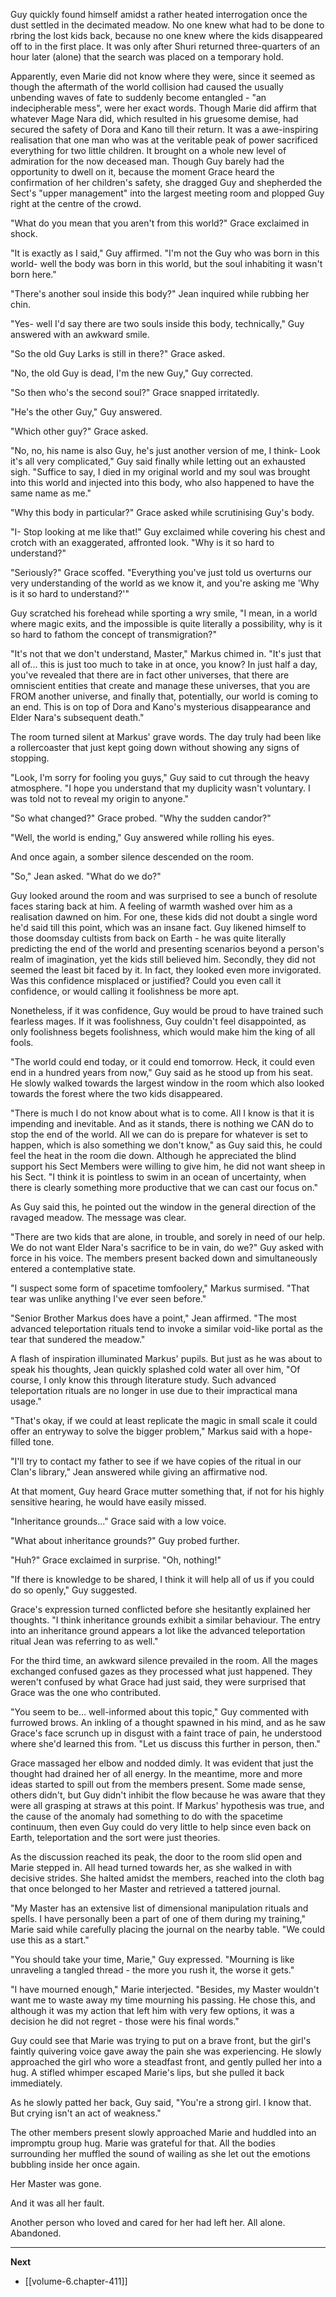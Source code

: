 
Guy quickly found himself amidst a rather heated interrogation once the dust settled in the decimated meadow. No one knew what had to be done to rbring the lost kids back, because no one knew where the kids disappeared off to in the first place. It was only after Shuri returned three-quarters of an hour later (alone) that the search was placed on a temporary hold.

Apparently, even Marie did not know where they were, since it seemed as though the aftermath of the world collision had caused the usually unbending waves of fate to suddenly become entangled - "an indecipherable mess", were her exact words. Though Marie did affirm that whatever Mage Nara did, which resulted in his gruesome demise, had secured the safety of Dora and Kano till their return. It was a awe-inspiring realisation that one man who was at the veritable peak of power sacrificed everything for two little children. It brought on a whole new level of admiration for the now deceased man. Though Guy barely had the opportunity to dwell on it, because the moment Grace heard the confirmation of her children's safety, she dragged Guy and shepherded the Sect's "upper management" into the largest meeting room and plopped Guy right at the centre of the crowd.

"What do you mean that you aren't from this world?" Grace exclaimed in shock.

"It is exactly as I said," Guy affirmed. "I'm not the Guy who was born in this world- well the body was born in this world, but the soul inhabiting it wasn't born here."

"There's another soul inside this body?" Jean inquired while rubbing her chin.

"Yes- well I'd say there are two souls inside this body, technically," Guy answered with an awkward smile.

"So the old Guy Larks is still in there?" Grace asked.

"No, the old Guy is dead, I'm the new Guy," Guy corrected.

"So then who's the second soul?" Grace snapped irritatedly.

"He's the other Guy," Guy answered.

"Which other guy?" Grace asked.

"No, no, his name is also Guy, he's just another version of me, I think- Look it's all very complicated," Guy said finally while letting out an exhausted sigh. "Suffice to say, I died in my original world and my soul was brought into this world and injected into this body, who also happened to have the same name as me."

"Why this body in particular?" Grace asked while scrutinising Guy's body.

"I- Stop looking at me like that!" Guy exclaimed while covering his chest and crotch with an exaggerated, affronted look. "Why is it so hard to understand?"

"Seriously?" Grace scoffed. "Everything you've just told us overturns our very understanding of the world as we know it, and you're asking me 'Why is it so hard to understand?'"

Guy scratched his forehead while sporting a wry smile, "I mean, in a world where magic exits, and the impossible is quite literally a possibility, why is it so hard to fathom the concept of transmigration?"

"It's not that we don't understand, Master," Markus chimed in. "It's just that all of... this is just too much to take in at once, you know? In just half a day, you've revealed that there are in fact other universes, that there are omniscient entities that create and manage these universes, that you are FROM another universe, and finally that, potentially, our world is coming to an end. This is on top of Dora and Kano's mysterious disappearance and Elder Nara's subsequent death."

The room turned silent at Markus' grave words. The day truly had been like a rollercoaster that just kept going down without showing any signs of stopping.

"Look, I'm sorry for fooling you guys," Guy said to cut through the heavy atmosphere. "I hope you understand that my duplicity wasn't voluntary. I was told not to reveal my origin to anyone."

"So what changed?" Grace probed. "Why the sudden candor?"

"Well, the world is ending," Guy answered while rolling his eyes.

And once again, a somber silence descended on the room.

"So," Jean asked. "What do we do?"

Guy looked around the room and was surprised to see a bunch of resolute faces staring back at him. A feeling of warmth washed over him as a realisation dawned on him. For one, these kids did not doubt a single word he'd said till this point, which was an insane fact. Guy likened himself to those doomsday cultists from back on Earth - he was quite literally predicting the end of the world and presenting scenarios beyond a person's realm of imagination, yet the kids still believed him. Secondly, they did not seemed the least bit faced by it. In fact, they looked even more invigorated. Was this confidence misplaced or justified? Could you even call it confidence, or would calling it foolishness be more apt.

Nonetheless, if it was confidence, Guy would be proud to have trained such fearless mages. If it was foolishness, Guy couldn't feel disappointed, as only foolishness begets foolishness, which would make him the king of all fools.

"The world could end today, or it could end tomorrow. Heck, it could even end in a hundred years from now," Guy said as he stood up from his seat. He slowly walked towards the largest window in the room which also looked towards the forest where the two kids disappeared.

"There is much I do not know about what is to come. All I know is that it is impending and inevitable. And as it stands, there is nothing we CAN do to stop the end of the world. All we can do is prepare for whatever is set to happen, which is also something we don't know," as Guy said this, he could feel the heat in the room die down. Although he appreciated the blind support his Sect Members were willing to give him, he did not want sheep in his Sect. "I think it is pointless to swim in an ocean of uncertainty, when there is clearly something more productive that we can cast our focus on."

As Guy said this, he pointed out the window in the general direction of the ravaged meadow. The message was clear.

"There are two kids that are alone, in trouble, and sorely in need of our help. We do not want Elder Nara's sacrifice to be in vain, do we?" Guy asked with force in his voice. The members present backed down and simultaneously entered a contemplative state.

"I suspect some form of spacetime tomfoolery," Markus surmised. "That tear was unlike anything I've ever seen before."

"Senior Brother Markus does have a point," Jean affirmed. "The most advanced teleportation rituals tend to invoke a similar void-like portal as the tear that sundered the meadow."

A flash of inspiration illuminated Markus' pupils. But just as he was about to speak his thoughts, Jean quickly splashed cold water all over him, "Of course, I only know this through literature study. Such advanced teleportation rituals are no longer in use due to their impractical mana usage."

"That's okay, if we could at least replicate the magic in small scale it could offer an entryway to solve the bigger problem," Markus said with a hope-filled tone.

"I'll try to contact my father to see if we have copies of the ritual in our Clan's library," Jean answered while giving an affirmative nod.

At that moment, Guy heard Grace mutter something that, if not for his highly sensitive hearing, he would have easily missed.

"Inheritance grounds..." Grace said with a low voice.

"What about inheritance grounds?" Guy probed further.

"Huh?" Grace exclaimed in surprise. "Oh, nothing!"

"If there is knowledge to be shared, I think it will help all of us if you could do so openly," Guy suggested.

Grace's expression turned conflicted before she hesitantly explained her thoughts. "I think inheritance grounds exhibit a similar behaviour. The entry into an inheritance ground appears a lot like the advanced teleportation ritual Jean was referring to as well."

For the third time, an awkward silence prevailed in the room. All the mages exchanged confused gazes as they processed what just happened. They weren't confused by what Grace had just said, they were surprised that Grace was the one who contributed.

"You seem to be... well-informed about this topic," Guy commented with furrowed brows. An inkling of a thought spawned in his mind, and as he saw Grace's face scrunch up in disgust with a faint trace of pain, he understood where she'd learned this from. "Let us discuss this further in person, then."

Grace massaged her elbow and nodded dimly. It was evident that just the thought had drained her of all energy. In the meantime, more and more ideas started to spill out from the members present. Some made sense, others didn't, but Guy didn't inhibit the flow because he was aware that they were all grasping at straws at this point. If Markus' hypothesis was true, and the cause of the anomaly had something to do with the spacetime continuum, then even Guy could do very little to help since even back on Earth, teleportation and the sort were just theories.

As the discussion reached its peak, the door to the room slid open and Marie stepped in. All head turned towards her, as she walked in with decisive strides. She halted amidst the members, reached into the cloth bag that once belonged to her Master and retrieved a tattered journal.

"My Master has an extensive list of dimensional manipulation rituals and spells. I have personally been a part of one of them during my training," Marie said while carefully placing the journal on the nearby table. "We could use this as a start."

"You should take your time, Marie," Guy expressed. "Mourning is like unraveling a tangled thread - the more you rush it, the worse it gets."

"I have mourned enough," Marie interjected. "Besides, my Master wouldn't want me to waste away my time mourning his passing. He chose this, and although it was my action that left him with very few options, it was a decision he did not regret - those were his final words."

Guy could see that Marie was trying to put on a brave front, but the girl's faintly quivering voice gave away the pain she was experiencing. He slowly approached the girl who wore a steadfast front, and gently pulled her into a hug. A stifled whimper escaped Marie's lips, but she pulled it back immediately.

As he slowly patted her back, Guy said, "You're a strong girl. I know that. But crying isn't an act of weakness."

The other members present slowly approached Marie and huddled into an impromptu group hug. Marie was grateful for that. All the bodies surrounding her muffled the sound of wailing as she let out the emotions bubbling inside her once again.

Her Master was gone.

And it was all her fault.

Another person who loved and cared for her had left her. All alone. Abandoned.

____

**Next**
* [[volume-6.chapter-411]]